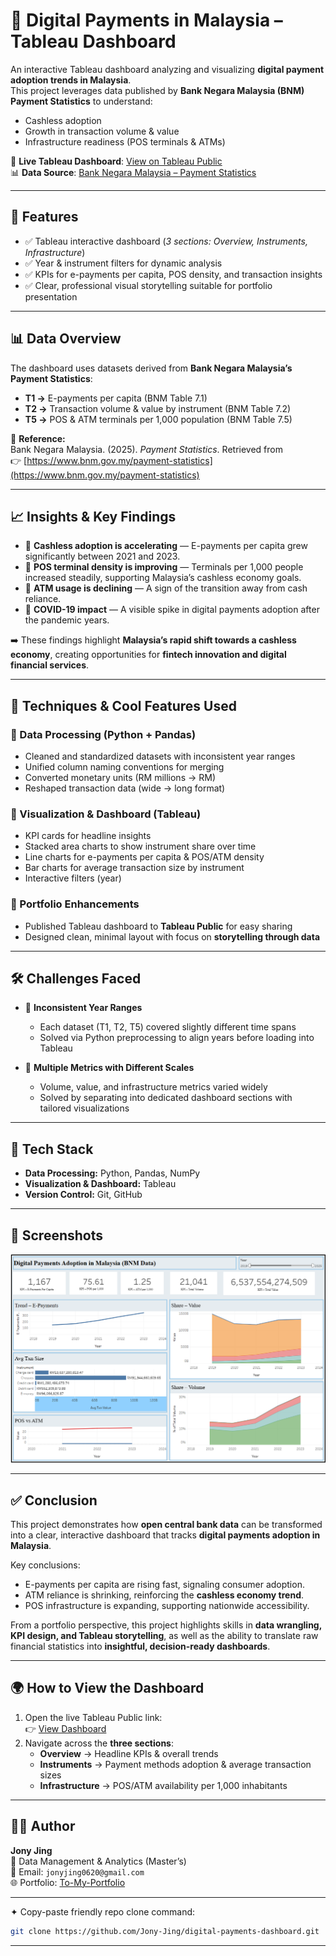 # 🏦 Digital Payments in Malaysia – Tableau Dashboard  

An interactive Tableau dashboard analyzing and visualizing **digital payment adoption trends in Malaysia**.  
This project leverages data published by **Bank Negara Malaysia (BNM) Payment Statistics** to understand:  
- Cashless adoption  
- Growth in transaction volume & value  
- Infrastructure readiness (POS terminals & ATMs)  

🔗 **Live Tableau Dashboard**: [View on Tableau Public](https://public.tableau.com/views/DigitalPaymentsAdoptioninMalaysiaBNMData/Dashboard1?:language=en-US&:sid=&:redirect=auth&:display_count=n&:origin=viz_share_link)  
📊 **Data Source**: [Bank Negara Malaysia – Payment Statistics](https://www.bnm.gov.my/payment-statistics)  

---

## 🚀 Features  

- ✅ Tableau interactive dashboard (*3 sections: Overview, Instruments, Infrastructure*)  
- ✅ Year & instrument filters for dynamic analysis  
- ✅ KPIs for e-payments per capita, POS density, and transaction insights  
- ✅ Clear, professional visual storytelling suitable for portfolio presentation  

---

## 📊 Data Overview  

The dashboard uses datasets derived from **Bank Negara Malaysia’s Payment Statistics**:  

- **T1 →** E-payments per capita (BNM Table 7.1)  
- **T2 →** Transaction volume & value by instrument (BNM Table 7.2)  
- **T5 →** POS & ATM terminals per 1,000 population (BNM Table 7.5)  

📌 **Reference:**  
Bank Negara Malaysia. (2025). *Payment Statistics*. Retrieved from  
👉 [https://www.bnm.gov.my/payment-statistics](https://www.bnm.gov.my/payment-statistics)  

---

## 📈 Insights & Key Findings  

- 📌 **Cashless adoption is accelerating** — E-payments per capita grew significantly between 2021 and 2023.  
- 📌 **POS terminal density is improving** — Terminals per 1,000 people increased steadily, supporting Malaysia’s cashless economy goals.  
- 📌 **ATM usage is declining** — A sign of the transition away from cash reliance.  
- 📌 **COVID-19 impact** — A visible spike in digital payments adoption after the pandemic years.  

➡️ These findings highlight **Malaysia’s rapid shift towards a cashless economy**, creating opportunities for **fintech innovation and digital financial services**.  

---

## 🧠 Techniques & Cool Features Used  

### 🔹 Data Processing (Python + Pandas)  
- Cleaned and standardized datasets with inconsistent year ranges  
- Unified column naming conventions for merging  
- Converted monetary units (RM millions → RM)  
- Reshaped transaction data (wide → long format)  

### 🔹 Visualization & Dashboard (Tableau)  
- KPI cards for headline insights  
- Stacked area charts to show instrument share over time  
- Line charts for e-payments per capita & POS/ATM density  
- Bar charts for average transaction size by instrument  
- Interactive filters (year)  

### 🔹 Portfolio Enhancements  
- Published Tableau dashboard to **Tableau Public** for easy sharing  
- Designed clean, minimal layout with focus on **storytelling through data**  

---

## 🛠️ Challenges Faced  

- 🔹 **Inconsistent Year Ranges**  
  - Each dataset (T1, T2, T5) covered slightly different time spans  
  - Solved via Python preprocessing to align years before loading into Tableau  

- 🔹 **Multiple Metrics with Different Scales**  
  - Volume, value, and infrastructure metrics varied widely  
  - Solved by separating into dedicated dashboard sections with tailored visualizations  

---

## 📌 Tech Stack  

- **Data Processing:** Python, Pandas, NumPy  
- **Visualization & Dashboard:** Tableau  
- **Version Control:** Git, GitHub  

---

## 📸 Screenshots  

![alt text](image.png) 

---

## ✅ Conclusion  

This project demonstrates how **open central bank data** can be transformed into a clear, interactive dashboard that tracks **digital payments adoption in Malaysia**.  

Key conclusions:  
- E-payments per capita are rising fast, signaling consumer adoption.  
- ATM reliance is shrinking, reinforcing the **cashless economy trend**.  
- POS infrastructure is expanding, supporting nationwide accessibility.  

From a portfolio perspective, this project highlights skills in **data wrangling, KPI design, and Tableau storytelling**, as well as the ability to translate raw financial statistics into **insightful, decision-ready dashboards**.  

---

## 🌍 How to View the Dashboard  

1. Open the live Tableau Public link:  
   👉 [View Dashboard](https://public.tableau.com/views/DigitalPaymentsAdoptioninMalaysiaBNMData/Dashboard1?:language=en-US&:sid=&:redirect=auth&:display_count=n&:origin=viz_share_link)  
2. Navigate across the **three sections**:  
   - **Overview** → Headline KPIs & overall trends  
   - **Instruments** → Payment methods adoption & average transaction sizes  
   - **Infrastructure** → POS/ATM availability per 1,000 inhabitants  

---

## 👨‍💻 Author  

**Jony Jing**  
💼 Data Management & Analytics (Master’s)  
📧 Email: `jonyjing0620@gmail.com`  
🌐 Portfolio: [To-My-Portfolio](https://datascienceportfol.io/jonyjing)  

---

✦ Copy-paste friendly repo clone command:  
```bash
git clone https://github.com/Jony-Jing/digital-payments-dashboard.git
```

---
